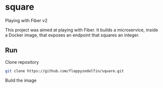 # square
Playing with Fiber v2

This project was aimed at playing with Fiber. It builds a microservice, inside a Docker image, that exposes an endpoint that squares an integer.

## Run
Clone repository
```bash
git clone https://github.com/floppyzedolfin/square.git 
```

Build the image